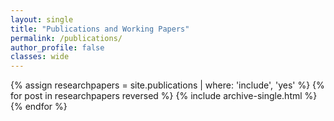 ```yaml
---
layout: single
title: "Publications and Working Papers"
permalink: /publications/
author_profile: false
classes: wide
---
```


{% assign researchpapers = site.publications | where: 'include', 'yes' %}
{% for post in researchpapers reversed %}
  {% include archive-single.html %}
{% endfor %}
